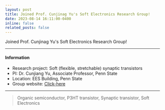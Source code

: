 ```yaml
---
layout: post
title: Joined Prof. Cunjinag Yu's Soft Electronics Research Group!
date: 2023-08-14 16:11:00-0400
inline: false
related_posts: false
---
```


Joined Prof. Cunjinag Yu's Soft Electronics Research Group!

***

#### Information
<ul>
    <li>Research project: Soft (flexible, stretchable) synaptic transistors</li>
    <li>PI: Dr. Cunjiang Yu, Associate Professor, Penn State</li>
    <li>Location: EES Building, Penn State</li>
    <li>Group website: <a href="https://yuresearch.github.io/index.html">Click-here</a></li>
</ul>

***

> Organic semiconductor, P3HT transistor, Synaptic transistor, Soft Electronics
